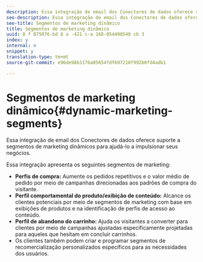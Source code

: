 ```yaml
---
description: Essa integração de email dos Conectores de dados oferece suporte a segmentos de marketing dinâmicos para ajudá-lo a impulsionar seus negócios.
seo-description: Essa integração de email dos Conectores de dados oferece suporte a segmentos de marketing dinâmicos para ajudá-lo a impulsionar seus negócios.
seo-title: Segmentos de marketing dinâmico
title: Segmentos de marketing dinâmico
uuid: 8 f 875076-bd 8 a -421 c-a 168-054490540 cb 3
index: y
internal: n
snippet: y
translation-type: tm+mt
source-git-commit: e96de98b3176a05654fdf697210f992b0fd4adb1

---
```



# Segmentos de marketing dinâmico{#dynamic-marketing-segments}

Essa integração de email dos Conectores de dados oferece suporte a segmentos de marketing dinâmicos para ajudá-lo a impulsionar seus negócios.

Essa integração apresenta os seguintes segmentos de marketing:

* **Perfis de compra:** Aumente os pedidos repetitivos e o valor médio de pedido por meio de campanhas direcionadas aos padrões de compra do visitante.
* **Perfil comportamental do produto/exibição de conteúdo:** Alcance os clientes potenciais por meio de segmentos de marketing com base em exibições de produtos e na identificação de perfis de acesso ao conteúdo.
* **Perfil de abandono do carrinho:** Ajuda os visitantes a converter para clientes por meio de campanhas ajustadas especificamente projetadas para aqueles que hesitam em concluir carrinhos.
* Os clientes também podem criar e programar segmentos de recomercialização personalizados específicos para as necessidades dos usuários.

